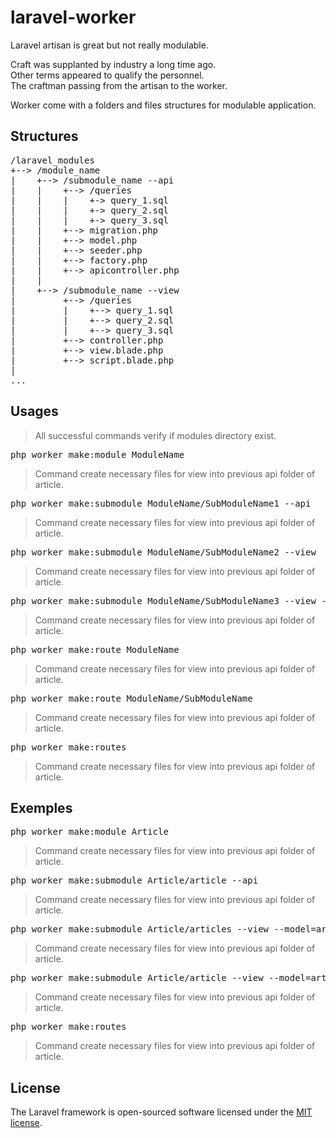 # laravel-worker

Laravel artisan is great but not really modulable.

Craft was supplanted by industry a long time ago.\
Other terms appeared to qualify the personnel.\
The craftman passing from the artisan to the worker.

Worker come with a folders and files structures for modulable application.

## Structures

<pre>
/laravel_modules
+--> /module_name
|    +--> /submodule_name --api
|    |    +--> /queries
|    |    |    +-> query_1.sql
|    |    |    +-> query_2.sql
|    |    |    +-> query_3.sql
|    |    +--> migration.php
|    |    +--> model.php
|    |    +--> seeder.php
|    |    +--> factory.php
|    |    +--> apicontroller.php
|    |
|    +--> /submodule_name --view
|         +--> /queries
|         |    +--> query_1.sql
|         |    +--> query_2.sql
|         |    +--> query_3.sql
|         +--> controller.php
|         +--> view.blade.php
|         +--> script.blade.php
|
...
</pre>

## Usages

> All successful commands verify if modules directory exist.

<pre>php worker make:module ModuleName</pre>
> Command create necessary files for view into previous api folder of article.

<pre>php worker make:submodule ModuleName/SubModuleName1 --api</pre>
> Command create necessary files for view into previous api folder of article.

<pre>php worker make:submodule ModuleName/SubModuleName2 --view</pre>
> Command create necessary files for view into previous api folder of article.

<pre>php worker make:submodule ModuleName/SubModuleName3 --view --model=SubModuleName1</pre>
> Command create necessary files for view into previous api folder of article.

<pre>php worker make:route ModuleName</pre>
> Command create necessary files for view into previous api folder of article.

<pre>php worker make:route ModuleName/SubModuleName</pre>
> Command create necessary files for view into previous api folder of article.

<pre>php worker make:routes</pre>
> Command create necessary files for view into previous api folder of article.

## Exemples

<pre>php worker make:module Article</pre>
> Command create necessary files for view into previous api folder of article.

<pre>php worker make:submodule Article/article --api</pre>
> Command create necessary files for view into previous api folder of article.

<pre>php worker make:submodule Article/articles --view --model=article</pre>
> Command create necessary files for view into previous api folder of article.

<pre>php worker make:submodule Article/article --view --model=article</pre>
> Command create necessary files for view into previous api folder of article.

<pre>php worker make:routes</pre>
> Command create necessary files for view into previous api folder of article.

## License

The Laravel framework is open-sourced software licensed under the [MIT license](https://opensource.org/licenses/MIT).
